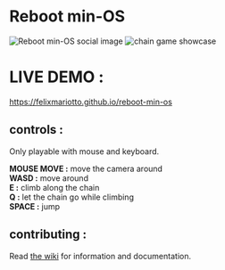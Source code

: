 # Reboot min-OS

![Reboot min-OS social image](https://i.ibb.co/KwgpVFD/min-os-social-image.jpg)
![chain game showcase](https://i.ibb.co/c3pM8BW/opti.gif)

# LIVE DEMO :
https://felixmariotto.github.io/reboot-min-os

## controls :

Only playable with mouse and keyboard.   

**MOUSE MOVE :** move the camera around   
**WASD :** move around   
**E :** climb along the chain    
**Q :** let the chain go while climbing    
**SPACE :** jump


## contributing :

Read [the wiki](https://github.com/felixmariotto/chain-game/wiki) for information and documentation.
